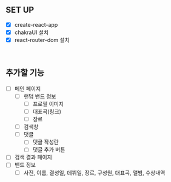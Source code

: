 ## SET UP

- [x] create-react-app
- [x] chakraUI 설치
- [x] react-router-dom 설치

<br>

## 추가할 기능

- [ ] 메인 페이지
  - [ ] 랜덤 밴드 정보
    - [ ] 프로필 이미지
    - [ ] 대표곡(링크)
    - [ ] 장르
  - [ ] 검색창
  - [ ] 댓글
    - [ ] 댓글 작성란
    - [ ] 댓글 추가 버튼
- [ ] 검색 결과 페이지
- [ ] 밴드 정보
  - [ ] 사진, 이름, 결성일, 데뷔일, 장르, 구성원, 대표곡, 앨범, 수상내역

